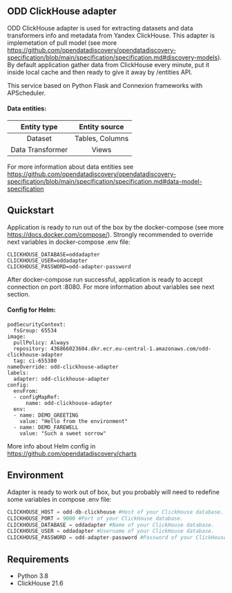 ## ODD ClickHouse adapter

ODD ClickHouse adapter is used for extracting datasets and data transformers info and metadata from Yandex ClickHouse. This adapter is implemetation of pull model (see more https://github.com/opendatadiscovery/opendatadiscovery-specification/blob/main/specification/specification.md#discovery-models). By default application gather data from ClickHouse every minute, put it inside local cache and then ready to give it away by /entities API.

This service based on Python Flask and Connexion frameworks with APScheduler.

#### Data entities:
| Entity type | Entity source |
|:----------------:|:---------:|
|Dataset|Tables, Columns|
|Data Transformer|Views|

For more information about data entities see https://github.com/opendatadiscovery/opendatadiscovery-specification/blob/main/specification/specification.md#data-model-specification

## Quickstart
Application is ready to run out of the box by the docker-compose (see more https://docs.docker.com/compose/).
Strongly recommended to override next variables in docker-compose .env file:

```
CLICKHOUSE_DATABASE=oddadapter
CLICKHOUSE_USER=oddadapter
CLICKHOUSE_PASSWORD=odd-adapter-password
```

After docker-compose run successful, application is ready to accept connection on port :8080. 
For more information about variables see next section.

#### Config for Helm:
```
podSecurityContext:
  fsGroup: 65534
image:
  pullPolicy: Always
  repository: 436866023604.dkr.ecr.eu-central-1.amazonaws.com/odd-clickhouse-adapter
  tag: ci-655380
nameOverride: odd-clickhouse-adapter
labels:
  adapter: odd-clickhouse-adapter
config:
  envFrom:
  - configMapRef:
      name: odd-clickhouse-adapter
  env:
  - name: DEMO_GREETING
    value: "Hello from the environment"
  - name: DEMO_FAREWELL
    value: "Such a sweet sorrow"
```
More info about Helm config in https://github.com/opendatadiscovery/charts


## Environment
Adapter is ready to work out of box, but you probably will need to redefine some variables in compose .env file:

```Python
CLICKHOUSE_HOST = odd-db-clickhouse #Host of your ClickHouse database.
CLICKHOUSE_PORT = 9000 #Port of your ClickHouse database.
CLICKHOUSE_DATABASE = oddadapter #Name of your ClickHouse database.
CLICKHOUSE_USER = oddadapter #Username of your ClickHouse database.
CLICKHOUSE_PASSWORD = odd-adapter-password #Password of your ClickHouse database.
```

## Requirements
- Python 3.8
- ClickHouse 21.6
